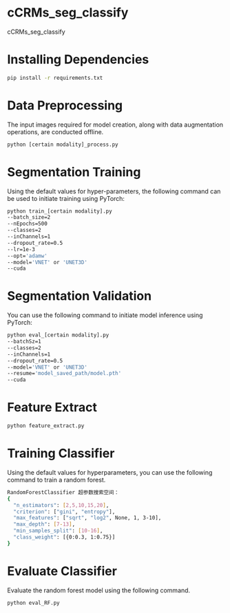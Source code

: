 # cCRMs_seg_classify
cCRMs_seg_classify

# Installing Dependencies
```bash
pip install -r requirements.txt
```

# Data Preprocessing
The input images required for model creation, along with data augmentation operations, are conducted offline.
```bash
python [certain modality]_process.py
```

# Segmentation Training
Using the default values for hyper-parameters, the following command can be used to initiate training using PyTorch:
```bash
python train_[certain modality].py
--batch_size=2
--nEpochs=500
--classes=2
--inChannels=1
--dropout_rate=0.5
--lr=1e-3
--opt='adamw'
--model='VNET' or 'UNET3D'
--cuda
```

# Segmentation Validation
You can use the following command to initiate model inference using PyTorch:
```bash
python eval_[certain modality].py
--batchSz=1
--classes=2
--inChannels=1
--dropout_rate=0.5
--model='VNET' or 'UNET3D'
--resume='model_saved_path/model.pth'
--cuda
```
# Feature Extract
```bash
python feature_extract.py
```
# Training Classifier
Using the default values for hyperparameters, you can use the following command to train a random forest.
```bash
RandomForestClassifier 超参数搜索空间：
{
  "n_estimators": [2,5,10,15,20],
  "criterion": ["gini", "entropy"],
  "max_features": ["sqrt", "log2", None, 1, 3-10],
  "max_depth": [7-13],
  "min_samples_split": [10-16],
  "class_weight": [{0:0.3, 1:0.75}]
}
```
# Evaluate Classifier
Evaluate the random forest model using the following command.
```bash
python eval_RF.py
```

